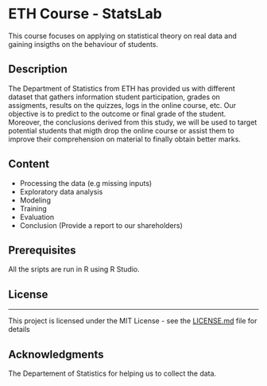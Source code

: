 # ETH Course - StatsLab

This course focuses on applying on statistical theory on real data and gaining insigths on the behaviour of students.

## Description

The Department of Statistics from ETH has provided us with different dataset that gathers information student participation, 
grades on assigments, results on the quizzes, logs in the online course, etc. Our objective is to predict to the outcome
 or final grade of the student. Moreover, the conclusions derived from this study, we will be used to target potential students 
that migth drop the online course or assist them to improve their comprehension on material to finally obtain better marks.

## Content

* Processing the data (e.g missing inputs)
* Exploratory data analysis
* Modeling
* Training
* Evaluation 
* Conclusion (Provide a report to our shareholders)

## Prerequisites

All the sripts are run in R using R Studio.

## License
****
This project is licensed under the MIT License - see the [LICENSE.md](LICENSE.md) file for details

## Acknowledgments

The Departement of Statistics for helping us to collect the data. 
